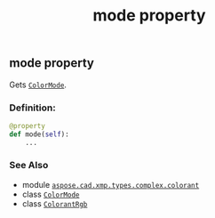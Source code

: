 ﻿---
title: mode property
second_title: Aspose.CAD for Python via .NET API References
description: 
type: docs
weight: 70
url: /python-net/aspose.cad.xmp.types.complex.colorant/colorantrgb/mode/
is_root: false
---

## mode property


Gets [`ColorMode`](/cad/python-net/aspose.cad.xmp.types.complex.colorant/colormode).
### Definition:
```python
@property
def mode(self):
    ...
```

### See Also
* module [`aspose.cad.xmp.types.complex.colorant`](../../)
* class [`ColorMode`](/cad/python-net/aspose.cad.xmp.types.complex.colorant/colormode)
* class [`ColorantRgb`](/cad/python-net/aspose.cad.xmp.types.complex.colorant/colorantrgb)
